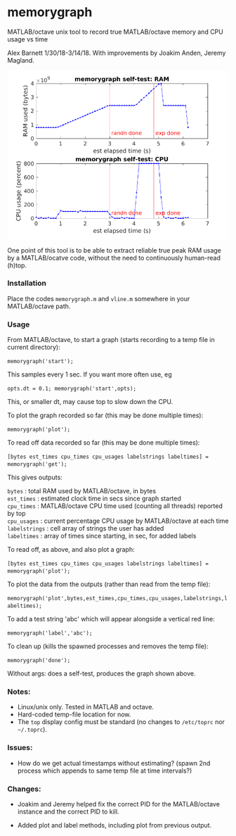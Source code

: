 # memorygraph
MATLAB/octave unix tool to record true MATLAB/octave memory and CPU usage vs time

Alex Barnett 1/30/18-3/14/18. With improvements by Joakim Anden, Jeremy Magland.

<img src="selftest.png" width="700"/>

One point of this tool is to be able to extract reliable
true peak RAM usage by
a MATLAB/ocatve code, without the need to continuously human-read (h)top.

### Installation

Place the codes `memorygraph.m` and `vline.m` somewhere in your MATLAB/octave path.

### Usage

From MATLAB/octave,
to start a graph (starts recording to a temp file in current directory):

`memorygraph('start');`

This samples every 1 sec. If you want more often use, eg

`opts.dt = 0.1; memorygraph('start',opts);`

This, or smaller dt, may cause top to slow down the CPU.

To plot the graph recorded so far (this may be done multiple times):

`memorygraph('plot');`

To read off data recorded so far (this may be done multiple times):

`[bytes est_times cpu_times cpu_usages labelstrings labeltimes] = memorygraph('get');`

This gives outputs:

  `bytes` : total RAM used by MATLAB/octave, in bytes  
  `est_times` : estimated clock time in secs since graph started  
  `cpu_times` : MATLAB/octave CPU time used (counting all threads) reported by top  
  `cpu_usages` : current percentage CPU usage by MATLAB/octave at each time  
  `labelstrings` : cell array of strings the user has added  
  `labeltimes` : array of times since starting, in sec, for added labels  

To read off, as above, and also plot a graph:

`[bytes est_times cpu_times cpu_usages labelstrings labeltimes] = memorygraph('plot');`

To plot the data from the outputs (rather than read from the temp file):

`memorygraph('plot',bytes,est_times,cpu_times,cpu_usages,labelstrings,labeltimes);`

To add a test string 'abc' which will appear alongside a vertical red line:

  `memorygraph('label','abc');`

To clean up (kills the spawned processes and removes the temp file):

`memorygraph('done');`

Without args: does a self-test, produces the graph shown above.

### Notes:

- Linux/unix only. Tested in MATLAB and octave.  
- Hard-coded temp-file location for now.  
- The `top` display config must be standard (no changes to `/etc/toprc` nor `~/.toprc`).  

### Issues:

- How do we get actual timestamps without estimating? (spawn 2nd process which appends to same temp file at time intervals?)  

### Changes:

- Joakim and Jeremy helped fix the correct PID for the MATLAB/octave instance
and the correct PID to kill.  

- Added plot and label methods, including plot from previous output.
